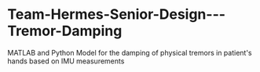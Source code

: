 # Team-Hermes-Senior-Design---Tremor-Damping
MATLAB and Python Model for the damping of physical tremors in patient's hands based on IMU measurements
